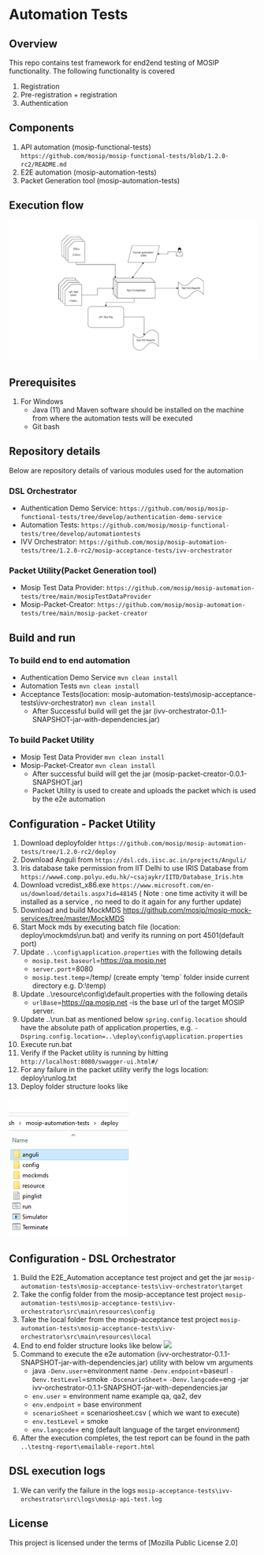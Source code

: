 # Automation Tests

## Overview
This repo contains test framework for end2end testing of MOSIP functionality.  The following functionality is covered
1. Registration 
1. Pre-registration + registration 
1. Authentication

## Components

1. API automation (mosip-functional-tests)
     `https://github.com/mosip/mosip-functional-tests/blob/1.2.0-rc2/README.md`
1. E2E automation (mosip-automation-tests)
1. Packet Generation tool (mosip-automation-tests)

## Execution flow	
![](docs/test-orchestrator.png)

## Prerequisites

1. For Windows
   * Java (11) and Maven  software should be installed on the machine from where the automation tests will be executed
   * Git bash
   
## Repository details
Below are repository details of various modules used for the automation

### DSL Orchestrator
* Authentication Demo Service: `https://github.com/mosip/mosip-functional-tests/tree/develop/authentication-demo-service `
* Automation Tests: `https://github.com/mosip/mosip-functional-tests/tree/develop/automationtests`
* IVV Orchestrator: `https://github.com/mosip/mosip-automation-tests/tree/1.2.0-rc2/mosip-acceptance-tests/ivv-orchestrator`

### Packet Utility(Packet Generation tool)
* Mosip Test Data Provider: `https://github.com/mosip/mosip-automation-tests/tree/main/mosipTestDataProvider`
* Mosip-Packet-Creator: `https://github.com/mosip/mosip-automation-tests/tree/main/mosip-packet-creator`


## Build and run
### To build end to end automation 
* Authentication Demo Service `mvn clean install`
* Automation Tests `mvn clean install`
* Acceptance Tests(location: mosip-automation-tests\mosip-acceptance-tests\ivv-orchestrator) `mvn clean install`
    - After Successful build will get the jar (ivv-orchestrator-0.1.1-SNAPSHOT-jar-with-dependencies.jar)

### To build Packet Utility
* Mosip Test Data Provider `mvn clean install`
* Mosip-Packet-Creator `mvn clean install`
    - After successful build will get the jar (mosip-packet-creator-0.0.1-SNAPSHOT.jar)
    - Packet Utility is used to create and uploads the packet which is used by the e2e automation


## Configuration - Packet Utility
1. Download deployfolder `https://github.com/mosip/mosip-automation-tests/tree/1.2.0-rc2/deploy`
1. Download Anguli from `https://dsl.cds.iisc.ac.in/projects/Anguli/` 
1. Iris database take permission from IIT Delhi to use IRIS Database from `https://www4.comp.polyu.edu.hk/~csajaykr/IITD/Database_Iris.htm` 
1. Download vcredist_x86.exe `https://www.microsoft.com/en-us/download/details.aspx?id=48145`
  ( Note : one time activity it will be installed as a service , no need to do it again for any further update)
1. Download and build MockMDS https://github.com/mosip/mosip-mock-services/tree/master/MockMDS
1. Start Mock mds by executing batch file (location: deploy\mockmds\run.bat) and verify its running on port 4501(default port)
1. Update `..\config\application.properties` with the following details
      * `mosip.test.baseurl`=https://qa.mosip.net
      * `server.port`=8080
      * `mosip.test.temp`=/temp/ (create empty 'temp` folder inside current directory e.g. D:\temp)
1. Update ..\resource\config\default.properties with the following details 
      * `urlBase`=https://qa.mosip.net -is the base url of the target MOSIP server.
1.	Update ..\run.bat as mentioned below
	`spring.config.location` should have the absolute path of application.properties, e.g.
    `-Dspring.config.location=..\deploy\config\application.properties`
1.	Execute run.bat
1.	Verify if the Packet utility is running by hitting `http://localhost:8080/swagger-ui.html#/ `
1.	For any failure in the packet utility verify the logs location: deploy\runlog.txt
1. Deploy folder structure looks like

  ![](docs/deploy-folder-structure.png)


## Configuration - DSL Orchestrator
1. Build the E2E_Automation acceptance test project and get the jar  `mosip-automation-tests\mosip-acceptance-tests\ivv-orchestrator\target`
2. Take the config folder from the mosip-acceptance test project `mosip-automation-tests\mosip-acceptance-tests\ivv-orchestrator\src\main\resources\config`
3. Take the local folder from the mosip-acceptance test project `mosip-automation-tests\mosip-acceptance-tests\ivv-orchestrator\src\main\resources\local`
4. End to end folder structure looks like below
![](docs/e2efolder-structure.png)
1. Command to execute the e2e automation (ivv-orchestrator-0.1.1-SNAPSHOT-jar-with-dependencies.jar) utility with below vm arguments
     * java `-Denv.user`=environment name `-Denv.endpoint`=baseurl `-Denv.testLevel`=smoke `-DscenarioSheet`=<scenariosheetname> `-Denv.langcode`=eng -jar ivv-orchestrator-0.1.1-SNAPSHOT-jar-with-dependencies.jar
     * `env.user`  =  environment name example qa, qa2, dev
     * `env.endpoint` = base environment
     * `scenarioSheet` = scenariosheet.csv ( which we want to execute)
     * `env.testLevel` = smoke
     * `env.langcode`= eng (default language of the target environment)
1. After the execution completes, the test report can be found in the path `..\testng-report\emailable-report.html`

## DSL execution logs
1. We can verify the failure in the logs `mosip-acceptance-tests\ivv-orchestrator\src\logs\mosip-api-test.log`


## License
This project is licensed under the terms of [Mozilla Public License 2.0]
